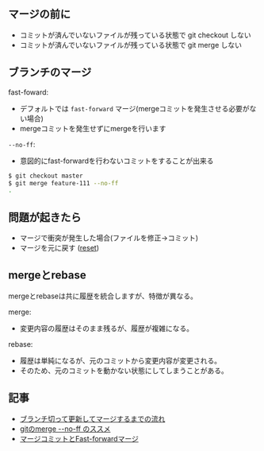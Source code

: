 ## マージの前に

- コミットが済んでいないファイルが残っている状態で git checkout しない
- コミットが済んでいないファイルが残っている状態で git merge しない

## ブランチのマージ

fast-foward:

- デフォルトでは `fast-forward` マージ(mergeコミットを発生させる必要がない場合)
- mergeコミットを発生せずにmergeを行います

`--no-ff`:

- 意図的にfast-forwardを行わないコミットをすることが出来る

~~~bash
$ git checkout master
$ git merge feature-111 --no-ff
.
~~~

## 問題が起きたら

- マージで衝突が発生した場合(ファイルを修正->コミット)
- マージを元に戻す ([reset](git.reset.md))


## mergeとrebase

mergeとrebaseは共に履歴を統合しますが、特徴が異なる。

merge:

- 変更内容の履歴はそのまま残るが、履歴が複雑になる。

rebase:

- 履歴は単純になるが、元のコミットから変更内容が変更される。
- そのため、元のコミットを動かない状態にしてしまうことがある。


## 記事

- [ブランチ切って更新してマージするまでの流れ](https://qiita.com/shuntaro_tamura/items/6c8bf792087fe5dc5103)
- [gitのmerge --no-ff のススメ](https://qiita.com/nog/items/c79469afbf3e632f10a1)
- [マージコミットとFast-forwardマージ](https://qiita.com/shyamahira/items/59ff8aa1cf7b893aab60)